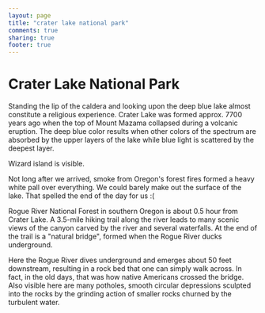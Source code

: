 ```yaml
---
layout: page
title: "crater lake national park"
comments: true
sharing: true
footer: true
---
```

<h1>Crater Lake National Park</h1>

Standing the lip of the caldera and looking upon the deep blue lake almost constitute a religious experience. Crater Lake was formed approx. 7700 years ago when the top of Mount Mazama collapsed during a volcanic eruption. The deep blue color results when other colors of the spectrum are absorbed by the upper layers of the lake while blue light is scattered by the deepest layer.


Wizard island is visible.

Not long after we arrived, smoke from Oregon's forest fires formed a heavy white pall over everything. We could barely make out the surface of the lake. That spelled the end of the day for us :(

Rogue River National Forest in southern Oregon is about 0.5 hour from Crater Lake. A 3.5-mile hiking trail along the river leads to many scenic views of the canyon carved by the river and several waterfalls. At the end of the trail is a "natural bridge", formed when the Rogue River ducks underground.

Here the Rogue River dives underground and emerges about 50 feet downstream, resulting in a rock bed that one can simply walk across. In fact, in the old days, that was how native Americans crossed the bridge. Also visible here are many potholes, smooth circular depressions sculpted into the rocks by the grinding action of smaller rocks churned by the turbulent water.

